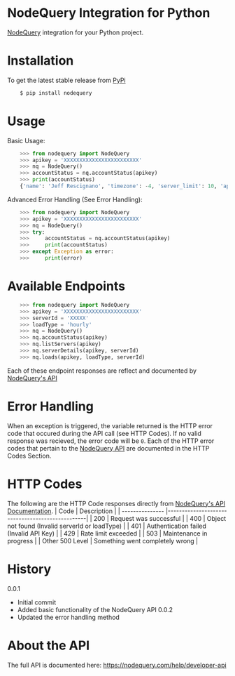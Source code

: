 # NodeQuery Integration for Python
[NodeQuery](https://nodequery.com) integration for your Python project.

# Installation
To get the latest stable release from [PyPi](https://pypi.org/project/nodequery/)

```bash
	$ pip install nodequery
```

# Usage

Basic Usage:
```python
    >>> from nodequery import NodeQuery
    >>> apikey = 'XXXXXXXXXXXXXXXXXXXXXXXX'
    >>> nq = NodeQuery()
    >>> accountStatus = nq.accountStatus(apikey)
    >>> print(accountStatus)
    {'name': 'Jeff Rescignano', 'timezone': -4, 'server_limit': 10, 'api': {'requests': 6, 'rate_limit': 180}}
```

Advanced Error Handling (See Error Handling):
```python
    >>> from nodequery import NodeQuery
    >>> apikey = 'XXXXXXXXXXXXXXXXXXXXXXXX'
    >>> nq = NodeQuery()
    >>> try:
    >>> 	accountStatus = nq.accountStatus(apikey)
    >>> 	print(accountStatus)
    >>> except Exception as error:
    >>> 	print(error)
```

# Available Endpoints
```python
    >>> from nodequery import NodeQuery
    >>> apikey = 'XXXXXXXXXXXXXXXXXXXXXXXX'
    >>> serverId = 'XXXXX'
    >>> loadType = 'hourly'
    >>> nq = NodeQuery()
    >>> nq.accountStatus(apikey)
    >>> nq.listServers(apikey)
    >>> nq.serverDetails(apikey, serverId)
    >>> nq.loads(apikey, loadType, serverId)
```
Each of these endpoint responses are reflect and documented by [NodeQuery's API](https://nodequery.com/help/developer-api)

# Error Handling
When an exception is triggered, the variable returned is the HTTP error code that occured during the API call (see HTTP Codes). If no valid response was recieved, the error code will be `0`. Each of the HTTP error codes that pertain to the [NodeQuery API](https://nodequery.com/help/developer-api) are documented in the HTTP Codes Section.

# HTTP Codes
The following are the HTTP Code responses directly from [NodeQuery's API Documentation](https://nodequery.com/help/developer-api).
| Code            | Description                                     |
| --------------- |-------------------------------------------------|
| 200             | Request was successful                          |
| 400             | Object not found (Invalid serverId or loadType) |
| 401             | Authentication failed (Invalid API Key)         |
| 429             | Rate limit exceeded                             |
| 503             | Maintenance in progress                         |
| Other 500 Level | Something went completely wrong                 |

# History
0.0.1
- Initial commit
- Added basic functionality of the NodeQuery API
0.0.2
- Updated the error handling method


# About the API
The full API is documented here: https://nodequery.com/help/developer-api
